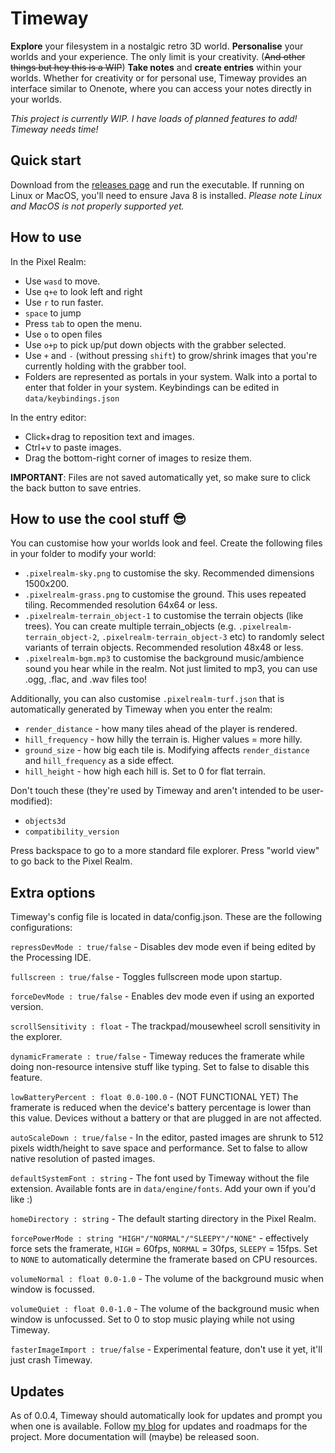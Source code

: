 # Timeway

**Explore** your filesystem in a nostalgic retro 3D world.
**Personalise** your worlds and your experience. The only limit is your creativity. (~~And other things but hey this is a WIP~~)
**Take notes** and **create entries** within your worlds. Whether for creativity or for personal use, Timeway provides an interface similar to Onenote, where you can access your notes directly in your worlds.

*This project is currently WIP. I have loads of planned features to add! Timeway needs time!*

## Quick start
Download from the [releases page](https://github.com/TeoJT/timeway/releases/) and run the executable. If running on Linux or MacOS, you'll need to ensure Java 8 is installed. *Please note Linux and MacOS is not properly supported yet.*

## How to use
In the Pixel Realm:
- Use `wasd` to move.
- Use `q+e` to look left and right
- Use `r` to run faster.
- `space` to jump
- Press `tab` to open the menu.
- Use `o` to open files
- Use `o+p` to pick up/put down objects with the grabber selected.
- Use `+` and `-` (without pressing `shift`) to grow/shrink images that you're currently holding with the grabber tool.
- Folders are represented as portals in your system. Walk into a portal to enter that folder in your system.
Keybindings can be edited in `data/keybindings.json`

In the entry editor:
- Click+drag to reposition text and images.
- Ctrl+v to paste images.
- Drag the bottom-right corner of images to resize them.

**IMPORTANT**: Files are not saved automatically yet, so make sure to click the back button to save entries.

## How to use the cool stuff 😎
You can customise how your worlds look and feel. Create the following files in your folder to modify your world:
- `.pixelrealm-sky.png` to customise the sky. Recommended dimensions 1500x200.
- `.pixelrealm-grass.png` to customise the ground. This uses repeated tiling. Recommended resolution 64x64 or less.
- `.pixelrealm-terrain_object-1` to customise the terrain objects (like trees). You can create multiple terrain_objects (e.g. `.pixelrealm-terrain_object-2`, `.pixelrealm-terrain_object-3` etc) to randomly select variants of terrain objects. Recommended resolution 48x48 or less.
- `.pixelrealm-bgm.mp3` to customise the background music/ambience sound you hear while in the realm. Not just limited to mp3, you can use .ogg, .flac, and .wav files too!

Additionally, you can also customise `.pixelrealm-turf.json` that is automatically generated by Timeway when you enter the realm:
- `render_distance` - how many tiles ahead of the player is rendered.
- `hill_frequency` - how hilly the terrain is. Higher values = more hilly.
- `ground_size` - how big each tile is. Modifying affects `render_distance` and `hill_frequency` as a side effect.
- `hill_height` - how high each hill is. Set to 0 for flat terrain.

Don't touch these (they're used by Timeway and aren't intended to be user-modified):
- `objects3d`
- `compatibility_version`

Press backspace to go to a more standard file explorer. Press "world view" to go back to the Pixel Realm.

## Extra options
Timeway's config file is located in data/config.json. These are the following configurations:

`repressDevMode : true/false` - Disables dev mode even if being edited by the Processing IDE.

`fullscreen : true/false` - Toggles fullscreen mode upon startup.

`forceDevMode : true/false` - Enables dev mode even if using an exported version.

`scrollSensitivity : float` - The trackpad/mousewheel scroll sensitivity in the explorer.

`dynamicFramerate : true/false` - Timeway reduces the framerate while doing non-resource intensive stuff like typing. Set to false to disable this feature.

`lowBatteryPercent : float 0.0-100.0` - (NOT FUNCTIONAL YET) The framerate is reduced when the device's battery percentage is lower than this value. Devices without a battery or that are plugged in are not affected.

`autoScaleDown : true/false` - In the editor, pasted images are shrunk to 512 pixels width/height to save space and performance. Set to false to allow native resolution of pasted images.

`defaultSystemFont : string` - The font used by Timeway without the file extension. Available fonts are in `data/engine/fonts`. Add your own if you'd like :)

`homeDirectory : string` - The default starting directory in the Pixel Realm.

`forcePowerMode : string "HIGH"/"NORMAL"/"SLEEPY"/"NONE"` - effectively force sets the framerate, `HIGH` = 60fps, `NORMAL` = 30fps, `SLEEPY` = 15fps. Set to `NONE` to automatically determine the framerate based on CPU resources.

`volumeNormal : float 0.0-1.0` - The volume of the background music when window is focussed.

`volumeQuiet : float 0.0-1.0` - The volume of the background music when window is unfocussed. Set to 0 to stop music playing while not using Timeway.

`fasterImageImport : true/false` - Experimental feature, don't use it yet, it'll just crash Timeway.

## Updates
As of 0.0.4, Timeway should automatically look for updates and prompt you when one is available.
Follow [my blog](https://teojt.github.io/blog) for updates and roadmaps for the project.
More documentation will (maybe) be released soon.

